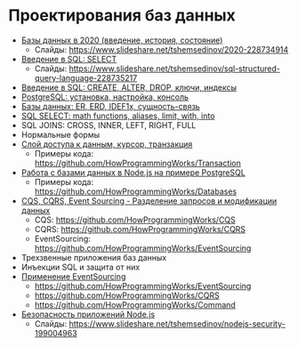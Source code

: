 # Проектирования баз данных

- [Базы данных в 2020 (введение, история, состояние)](https://youtu.be/8RjT2VYBWNQ)
  - Слайды: https://www.slideshare.net/tshemsedinov/2020-228734914
- [Введение в SQL: SELECT](https://youtu.be/Z679c8S0d7I)
  - Слайды: https://www.slideshare.net/tshemsedinov/sql-structured-query-language-228735217
- [Введение в SQL: CREATE, ALTER, DROP, ключи, индексы](https://youtu.be/QF0v29ZneYE)
- [PostgreSQL: установка, настройка, консоль](https://youtu.be/Fm6yLb8qCh4)
- [Базы данных: ER, ERD, IDEF1x, сущность-связь](https://youtu.be/ByWfj3e0HnE)
- [SQL SELECT: math functions, aliases, limit, with, into](https://youtu.be/lle4Yp58z6k)
- SQL JOINS: CROSS, INNER, LEFT, RIGHT, FULL
- Нормальные формы
- [Слой доступа к данным, курсор, транзакция](https://youtu.be/CRcSWtWVvrA)
  - Примеры кода: https://github.com/HowProgrammingWorks/Transaction
- [Работа с базами данных в Node.js на примере PostgreSQL](https://youtu.be/2tDvHQCBt3w)
  - Примеры кода: https://github.com/HowProgrammingWorks/Databases
- [CQS, CQRS, Event Sourcing - Разделение запросов и модификации данных](https://youtu.be/T2tRc80Q8Qw)
  - CQS: https://github.com/HowProgrammingWorks/CQS
  - CQRS: https://github.com/HowProgrammingWorks/CQRS
  - EventSourcing: https://github.com/HowProgrammingWorks/EventSourcing
- Трехзвенные приложения баз данных
- Инъекции SQL и защита от них
- [Применение EventSourcing](https://youtu.be/kFNtKiK2SPs)
  - https://github.com/HowProgrammingWorks/EventSourcing
  - https://github.com/HowProgrammingWorks/CQRS
  - https://github.com/HowProgrammingWorks/Command
- [Безопасность приложений Node.js](https://youtu.be/Pdfo1G-gI6s)
  - Слайды: https://www.slideshare.net/tshemsedinov/nodejs-security-199004963
